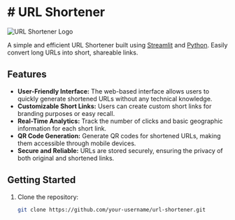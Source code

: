 # # URL Shortener

![URL Shortener Logo](url_shortener_logo.png) <!-- Replace with your logo or an appropriate image -->

A simple and efficient URL Shortener built using [Streamlit](https://streamlit.io/) and [Python](https://www.python.org/). Easily convert long URLs into short, shareable links.

## Features

- **User-Friendly Interface:** The web-based interface allows users to quickly generate shortened URLs without any technical knowledge.
- **Customizable Short Links:** Users can create custom short links for branding purposes or easy recall.
- **Real-Time Analytics:** Track the number of clicks and basic geographic information for each short link.
- **QR Code Generation:** Generate QR codes for shortened URLs, making them accessible through mobile devices.
- **Secure and Reliable:** URLs are stored securely, ensuring the privacy of both original and shortened links.


## Getting Started

1. Clone the repository:
   ```sh
   git clone https://github.com/your-username/url-shortener.git
